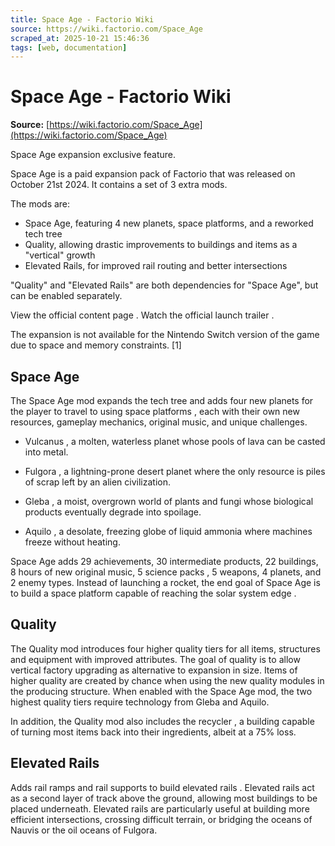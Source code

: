 ```yaml
---
title: Space Age - Factorio Wiki
source: https://wiki.factorio.com/Space_Age
scraped_at: 2025-10-21 15:46:36
tags: [web, documentation]
---
```


# Space Age - Factorio Wiki

**Source:** [https://wiki.factorio.com/Space_Age](https://wiki.factorio.com/Space_Age)

Space Age expansion exclusive feature.

Space Age is a paid expansion pack of Factorio that was released on October 21st 2024. It contains a set of 3 extra mods.

The mods are:

- Space Age, featuring 4 new planets, space platforms, and a reworked tech tree
- Quality, allowing drastic improvements to buildings and items as a "vertical" growth
- Elevated Rails, for improved rail routing and better intersections

"Quality" and "Elevated Rails" are both dependencies for "Space Age", but can be enabled separately.

View the official content page . Watch the official launch trailer .

The expansion is not available for the Nintendo Switch version of the game due to space and memory constraints. [1]

## Space Age

The Space Age mod expands the tech tree and adds four new planets for the player to travel to using space platforms , each with their own new resources, gameplay mechanics, original music, and unique challenges.

- Vulcanus , a molten, waterless planet whose pools of lava can be casted into metal.

- Fulgora , a lightning-prone desert planet where the only resource is piles of scrap left by an alien civilization.

- Gleba , a moist, overgrown world of plants and fungi whose biological products eventually degrade into spoilage.

- Aquilo , a desolate, freezing globe of liquid ammonia where machines freeze without heating.

Space Age adds 29 achievements, 30 intermediate products, 22 buildings, 8 hours of new original music, 5 science packs , 5 weapons, 4 planets, and 2 enemy types. Instead of launching a rocket, the end goal of Space Age is to build a space platform capable of reaching the solar system edge .

## Quality

The Quality mod introduces four higher quality tiers for all items, structures and equipment with improved attributes. The goal of quality is to allow vertical factory upgrading as alternative to expansion in size. Items of higher quality are created by chance when using the new quality modules in the producing structure. When enabled with the Space Age mod, the two highest quality tiers require technology from Gleba and Aquilo.

In addition, the Quality mod also includes the recycler , a building capable of turning most items back into their ingredients, albeit at a 75% loss.

## Elevated Rails

Adds rail ramps and rail supports to build elevated rails . Elevated rails act as a second layer of track above the ground, allowing most buildings to be placed underneath. Elevated rails are particularly useful at building more efficient intersections, crossing difficult terrain, or bridging the oceans of Nauvis or the oil oceans of Fulgora.
